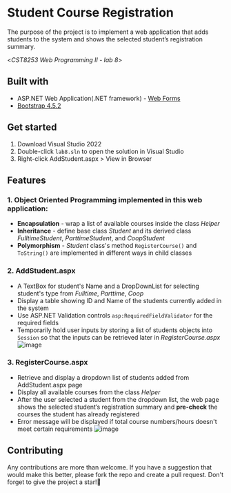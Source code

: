 # Student Course Registration
The purpose of the project is to implement a web application that adds students to the system and shows the selected student’s registration summary.

<*CST8253 Web Programming II - lab 8*>

## Built with
- ASP.NET Web Application(.NET framework) - [Web Forms](https://docs.microsoft.com/en-us/aspnet/web-forms/)
- [Bootstrap 4.5.2](https://maxcdn.bootstrapcdn.com/bootstrap/4.5.2/css/bootstrap.min.css)

## Get started
1. Download Visual Studio 2022
2. Double-click `lab8.sln` to open the solution in Visual Studio
3. Right-click AddStudent.aspx > View in Browser

## Features
### 1. Object Oriented Programming implemented in this web application:
  - **Encapsulation** - wrap a list of available courses inside the class *Helper* 
  - **Inheritance** - define base class *Student* and its derived class *FulltimeStudent*, *ParttimeStudent*, and *CoopStudent*
  - **Polymorphism** - *Student* class's method `RegisterCourse()` and `ToString()` are implemented in different ways in child classes

### 2. AddStudent.aspx
  - A TextBox for student's Name and a DropDownList for selecting student's type from *Fulltime*, *Parttime*, *Coop*
  - Display a table showing ID and Name of the students currently added in the system
  - Use ASP.NET Validation controls `asp:RequiredFieldValidator` for the required fields
  - Temporarily hold user inputs by storing a list of students objects into `Session` so that the inputs can be retrieved later in *RegisterCourse.aspx*
    ![image](https://user-images.githubusercontent.com/58931129/162603021-b132ba88-d578-4cca-923b-079966ad2595.png)

### 3. RegisterCourse.aspx
  - Retrieve and display a dropdown list of students added from AddStudent.aspx page
  - Display all available courses from the class *Helper*
  - After the user selected a student from the dropdown list, the web page shows the selected student’s registration summary and **pre-check** the courses the student has already registered 
  - Error message will be displayed if total course numbers/hours doesn't meet certain requirements
    ![image](https://user-images.githubusercontent.com/58931129/162603085-beedfc96-dffa-45a0-8c5d-8238960f66f5.png)

## Contributing
Any contributions are more than welcome. If you have a suggestion that would make this better, please fork the repo and create a pull request. Don't forget to give the project a star!🌟
